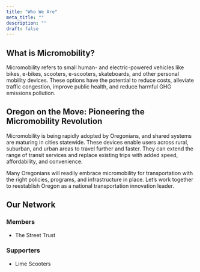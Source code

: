 ```yaml
---
title: "Who We Are"
meta_title: ""
description: ""
draft: false
---
```


## What is Micromobility?
Micromobility refers to small human- and electric-powered vehicles like bikes, e-bikes, scooters, e-scooters, skateboards, and other personal mobility devices. These options have the potential to reduce costs, alleviate traffic congestion, improve public health, and reduce harmful GHG emissions pollution. 

## Oregon on the Move: Pioneering the Micromobility Revolution

Micromobility is being rapidly adopted by Oregonians, and shared systems are maturing in cities statewide. These devices enable users across rural, suburban, and urban areas to travel further and faster. They can extend the range of transit services and replace existing trips with added speed, affordability, and convenience. 

Many Oregonians will readily embrace micromobility for transportation with the right policies, programs, and infrastructure in place. Let’s work together to reestablish Oregon as a national transportation innovation leader.


## Our Network

### Members

- The Street Trust

### Supporters

- Lime Scooters

